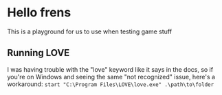 # Hello frens

This is a playground for us to use when testing game stuff

## Running LOVE 
I was having trouble with the "love" keyword like it says in the docs, so if you're on Windows and seeing the same "not recognized" issue, here's a workaround:
`start "C:\Program Files\LOVE\love.exe" .\path\to\folder`